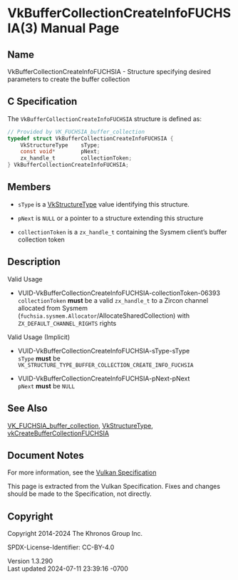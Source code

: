 # VkBufferCollectionCreateInfoFUCHSIA(3) Manual Page

## Name

VkBufferCollectionCreateInfoFUCHSIA - Structure specifying desired
parameters to create the buffer collection



## <a href="#_c_specification" class="anchor"></a>C Specification

The `VkBufferCollectionCreateInfoFUCHSIA` structure is defined as:

``` c
// Provided by VK_FUCHSIA_buffer_collection
typedef struct VkBufferCollectionCreateInfoFUCHSIA {
    VkStructureType    sType;
    const void*        pNext;
    zx_handle_t        collectionToken;
} VkBufferCollectionCreateInfoFUCHSIA;
```

## <a href="#_members" class="anchor"></a>Members

- `sType` is a [VkStructureType](https://registry.khronos.org/vulkan/specs/1.3-extensions/man/html/VkStructureType.html) value identifying
  this structure.

- `pNext` is `NULL` or a pointer to a structure extending this structure

- `collectionToken` is a `zx_handle_t` containing the Sysmem client’s
  buffer collection token

## <a href="#_description" class="anchor"></a>Description

Valid Usage

- <a
  href="#VUID-VkBufferCollectionCreateInfoFUCHSIA-collectionToken-06393"
  id="VUID-VkBufferCollectionCreateInfoFUCHSIA-collectionToken-06393"></a>
  VUID-VkBufferCollectionCreateInfoFUCHSIA-collectionToken-06393  
  `collectionToken` **must** be a valid `zx_handle_t` to a Zircon
  channel allocated from Sysmem
  (`fuchsia.sysmem.Allocator`/AllocateSharedCollection) with
  `ZX_DEFAULT_CHANNEL_RIGHTS` rights

Valid Usage (Implicit)

- <a href="#VUID-VkBufferCollectionCreateInfoFUCHSIA-sType-sType"
  id="VUID-VkBufferCollectionCreateInfoFUCHSIA-sType-sType"></a>
  VUID-VkBufferCollectionCreateInfoFUCHSIA-sType-sType  
  `sType` **must** be
  `VK_STRUCTURE_TYPE_BUFFER_COLLECTION_CREATE_INFO_FUCHSIA`

- <a href="#VUID-VkBufferCollectionCreateInfoFUCHSIA-pNext-pNext"
  id="VUID-VkBufferCollectionCreateInfoFUCHSIA-pNext-pNext"></a>
  VUID-VkBufferCollectionCreateInfoFUCHSIA-pNext-pNext  
  `pNext` **must** be `NULL`

## <a href="#_see_also" class="anchor"></a>See Also

[VK_FUCHSIA_buffer_collection](https://registry.khronos.org/vulkan/specs/1.3-extensions/man/html/VK_FUCHSIA_buffer_collection.html),
[VkStructureType](https://registry.khronos.org/vulkan/specs/1.3-extensions/man/html/VkStructureType.html),
[vkCreateBufferCollectionFUCHSIA](https://registry.khronos.org/vulkan/specs/1.3-extensions/man/html/vkCreateBufferCollectionFUCHSIA.html)

## <a href="#_document_notes" class="anchor"></a>Document Notes

For more information, see the <a
href="https://registry.khronos.org/vulkan/specs/1.3-extensions/html/vkspec.html#VkBufferCollectionCreateInfoFUCHSIA"
target="_blank" rel="noopener">Vulkan Specification</a>

This page is extracted from the Vulkan Specification. Fixes and changes
should be made to the Specification, not directly.

## <a href="#_copyright" class="anchor"></a>Copyright

Copyright 2014-2024 The Khronos Group Inc.

SPDX-License-Identifier: CC-BY-4.0

Version 1.3.290  
Last updated 2024-07-11 23:39:16 -0700
